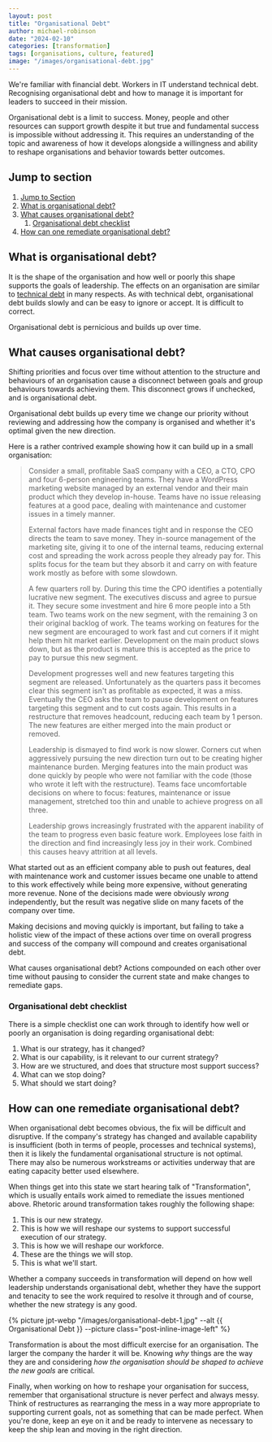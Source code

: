```yaml
---
layout: post
title: "Organisational Debt"
author: michael-robinson
date: "2024-02-10"
categories: [transformation]
tags: [organisations, culture, featured]
image: "/images/organisational-debt.jpg"
---
```


We're familiar with financial debt. Workers in IT understand technical debt. Recognising organisational debt and how to manage it is important for leaders to succeed in their mission.

Organisational debt is a limit to success. Money, people and other resources can support growth despite it but true and fundamental success is impossible without addressing it. This requires an understanding of the topic and awareness of how it develops alongside a willingness and ability to reshape organisations and behavior towards better outcomes.

## Jump to section

1. [Jump to Section](#jump-to-section)
2. [What is organisational debt?](#what-is-organisational-debt)
3. [What causes organisational debt?](#what-causes-organisational-debt)
   1. [Organisational debt checklist](#organisational-debt-checklist)
4. [How can one remediate organisational debt?](#how-can-one-remediate-organisational-debt)

## What is organisational debt?

It is the shape of the organisation and how well or poorly this shape supports the goals of leadership. The effects on an organisation are similar to [technical debt](https://en.wikipedia.org/wiki/Technical_debt) in many respects. As with technical debt, organisational debt builds slowly and can be easy to ignore or accept. It is difficult to correct.

Organisational debt is pernicious and builds up over time.

## What causes organisational debt?

Shifting priorities and focus over time without attention to the structure and behaviours of an organisation cause a disconnect between goals and group behaviours towards achieving them. This disconnect grows if unchecked, and is organisational debt.

Organisational debt builds up every time we change our priority without reviewing and addressing how the company is organised and whether it's optimal given the new direction.

Here is a rather contrived example showing how it can build up in a small organisation:

> Consider a small, profitable SaaS company with a CEO, a CTO, CPO and four 6-person engineering teams. They have a WordPress marketing website managed by an external vendor and their main product which they develop in-house. Teams have no issue releasing features at a good pace, dealing with maintenance and customer issues in a timely manner.
>
> External factors have made finances tight and in response the CEO directs the team to save money. They in-source management of the marketing site, giving it to one of the internal teams, reducing external cost and spreading the work across people they already pay for. This splits focus for the team but they absorb it and carry on with feature work mostly as before with some slowdown.
>
> A few quarters roll by. During this time the CPO identifies a potentially lucrative new segment. The executives discuss and agree to pursue it. They secure some investment and hire 6 more people into a 5th team. Two teams work on the new segment, with the remaining 3 on their original backlog of work. The teams working on features for the new segment are encouraged to work fast and cut corners if it might help them hit market earlier. Development on the main product slows down, but as the product is mature this is accepted as the price to pay to pursue this new segment.
>
> Development progresses well and new features targeting this segment are released. Unfortunately as the quarters pass it becomes clear this segment isn't as profitable as expected, it was a miss. Eventually the CEO asks the team to pause development on features targeting this segment and to cut costs again. This results in a restructure that removes headcount, reducing each team by 1 person. The new features are either merged into the main product or removed.
>
> Leadership is dismayed to find work is now slower. Corners cut when aggressively pursuing the new direction turn out to be creating higher maintenance burden. Merging features into the main product was done quickly by people who were not familiar with the code (those who wrote it left with the restructure). Teams face uncomfortable decisions on where to focus: features, maintenance or issue management, stretched too thin and unable to achieve progress on all three.
>
> Leadership grows increasingly frustrated with the apparent inability of the team to progress even basic feature work. Employees lose faith in the direction and find increasingly less joy in their work. Combined this causes heavy attrition at all levels.

What started out as an efficient company able to push out features, deal with maintenance work and customer issues became one unable to attend to this work effectively while being more expensive, without generating more revenue. None of the decisions made were obviously _wrong_ independently, but the result was negative slide on many facets of the company over time.

Making decisions and moving quickly is important, but failing to take a holistic view of the impact of these actions over time on overall progress and success of the company will compound and creates organisational debt.

What causes organisational debt? Actions compounded on each other over time without pausing to consider the current state and make changes to remediate gaps.

### Organisational debt checklist

There is a simple checklist one can work through to identify how well or poorly an organisation is doing regarding organisational debt:

1. What is our strategy, has it changed?
2. What is our capability, is it relevant to our current strategy?
3. How are we structured, and does that structure most support success?
4. What can we stop doing?
5. What should we start doing?

## How can one remediate organisational debt?

When organisational debt becomes obvious, the fix will be difficult and disruptive. If the company's strategy has changed and available capability is insufficient (both in terms of people, processes and technical systems), then it is likely the fundamental organisational structure is not optimal. There may also be numerous workstreams or activities underway that are eating capacity better used elsewhere.

When things get into this state we start hearing talk of "Transformation", which is usually entails work aimed to remediate the issues mentioned above. Rhetoric around transformation takes roughly the following shape:

1. This is our new strategy.
2. This is how we will reshape our systems to support successful execution of our strategy.
3. This is how we will reshape our workforce.
4. These are the things we will stop.
5. This is what we'll start.

Whether a company succeeds in transformation will depend on how well leadership understands organisational debt, whether they have the support and tenacity to see the work required to resolve it through and of course, whether the new strategy is any good.

{% picture jpt-webp "/images/organisational-debt-1.jpg" --alt {{ Organisational Debt }} --picture class="post-inline-image-left" %}

Transformation is about the most difficult exercise for an organisation. The larger the company the harder it will be. Knowing _why_ things are the way they are and considering _how the organisation should be shaped to achieve the new goals_ are critical.

Finally, when working on how to reshape your organisation for success, remember that organisational structure is never perfect and always messy. Think of restructures as rearranging the mess in a way more appropriate to supporting current goals, not as something that can be made perfect. When you're done, keep an eye on it and be ready to intervene as necessary to keep the ship lean and moving in the right direction.
